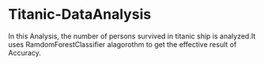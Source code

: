 # Titanic-DataAnalysis
In this Analysis, the number of persons survived in titanic ship is analyzed.It uses RamdomForestClassifier alagorothm to get the effective result of Accuracy.
